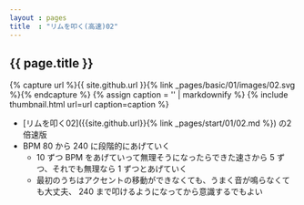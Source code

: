 ```yaml
---
layout : pages
title  : "リムを叩く(高速)02"
---
```


## {{ page.title }}

{% capture url %}{{ site.github.url }}{% link _pages/basic/01/images/02.svg %}{% endcapture %}
{% assign caption = '' | markdownify %}
{% include thumbnail.html url=url caption=caption %}


* [リムを叩く02]({{site.github.url}}{% link _pages/start/01/02.md %}) の2倍速版
* BPM 80 から 240 に段階的にあげていく
  * 10 ずつ BPM をあげていって無理そうになったらできた速さから 5 ずつ、それでも無理なら 1 ずつとあげていく
  * 最初のうちはアクセントの移動ができなくても、うまく音が鳴らなくても大丈夫、 240 まで叩けるようになってから意識するでもよい